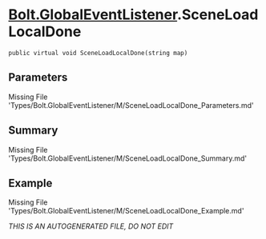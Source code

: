 # [Bolt.GlobalEventListener](Types/Bolt.GlobalEventListener.md).SceneLoadLocalDone
`public virtual void SceneLoadLocalDone(string map)`
## Parameters
Missing File 'Types/Bolt.GlobalEventListener/M/SceneLoadLocalDone_Parameters.md'
## Summary
Missing File 'Types/Bolt.GlobalEventListener/M/SceneLoadLocalDone_Summary.md'
## Example
Missing File 'Types/Bolt.GlobalEventListener/M/SceneLoadLocalDone_Example.md'

*THIS IS AN AUTOGENERATED FILE, DO NOT EDIT*

